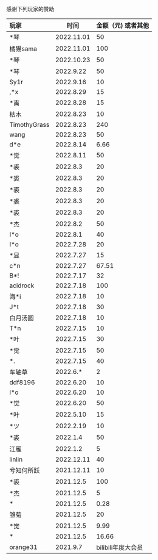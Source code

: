 感谢下列玩家的赞助

| 玩家       | 时间       | 金额（元) 或者其他 |
| :--------- | ---------- | ------------------ |
| *琴 | 2022.11.01 | 50 |
| 橘猫sama | 2022.11.01 | 100 |
| *琴 | 2022.10.23 | 50 |
| *琴 | 2022.9.22 | 50 |
| Sy1r | 2022.9.16 | 10 |
| ,*x | 2022.8.29 | 15 |
| *离 | 2022.8.28 | 15 |
| 枯木 | 2022.8.23 | 10 |
| TimothyGrass | 2022.8.23 | 240 |
| wang | 2022.8.23 | 50 |
| d*e | 2022.8.14 | 6.66 |
| *觉        | 2022.8.11  | 50                 |
| *裘        | 2022.8.3  | 20                |
| *裘        | 2022.8.3  | 20                 |
| *裘        | 2022.8.3  | 20                 |
| *裘        | 2022.8.3  | 20                 |
| *裘        | 2022.8.3  | 20                 |
| *杰        | 2022.8.2  | 50                 |
| I*o        | 2022.8.1  | 40                 |
| I*o        | 2022.7.28  | 20                 |
| *显        | 2022.7.27  | 15                 |
| c*n        | 2022.7.27  | 67.51              |
| B*!        | 2022.7.17  | 32                 |
| acidrock   | 2022.7.18  | 100                |
| 海*i       | 2022.7.18  | 10                 |
| J*t        | 2022.7.18  | 30                 |
| 白月汤圆   | 2022.7.18  | 10                 |
| T*n        | 2022.7.15  | 10                 |
| *叶        | 2022.7.15  | 30                 |
| *觉        | 2022.7.15  | 50                 |
| *.         | 2022.7.15  | 40                 |
| 车轴草     | 2022.6.*   | 2                  |
| ddf8196    | 2022.6.20  | 10                 |
| l*o        | 2022.6.20  | 10                 |
| *觉        | 2022.6.20  | 50                 |
| *叶        | 2022.5.10  | 15                 |
| *ツ        | 2022.2.19  | 10                 |
| *裘        | 2022.1.4   | 50                 |
| 江雁       | 2022.1.2   | 5                  |
| linlin     | 2022.12.11 | 40                 |
| 兮知何所跃 | 2021.12.11 | 10                 |
| *裘        | 2021.12.5  | 100                |
| *杰        | 2021.12.5  | 5                  |
| *          | 2021.12.5  | 0.28               |
| 雏菊       | 2021.12.5  | 20                 |
| *觉        | 2021.12.5  | 9.99               |
| *          | 2021.12.5  | 16.66              |
| orange31   | 2021.9.7   | bilibili年度大会员 |


